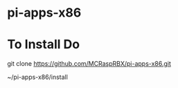 # pi-apps-x86
# To Install Do
git clone https://github.com/MCRaspRBX/pi-apps-x86.git

~/pi-apps-x86/install
